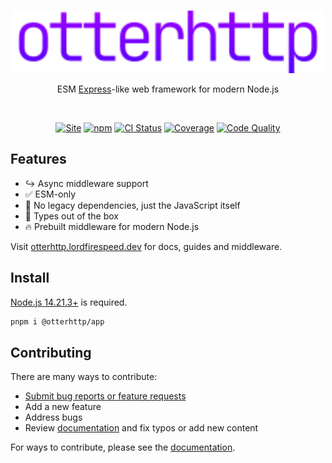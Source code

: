 <br /><br /><br />

<div align="center">
<img width="500px" src=".github/otterhttp.svg" alt="otterhttp" />

ESM [Express](https://expressjs.com/)-like web framework for modern Node.js

<br />

[![Site][site-badge]][site-url] 
[![npm][npm-img]][npm-url]
[![CI Status][gh-actions-img]][github-actions]
[![Coverage][cov-img]][cov-url] 
[![Code Quality][code-quality-img]][code-quality]

</div>


## Features

- :arrow_right_hook: Async middleware support
- :white_check_mark: ESM-only
- :rocket: No legacy dependencies, just the JavaScript itself
- :hammer: Types out of the box
- :fire: Prebuilt middleware for modern Node.js

Visit [otterhttp.lordfirespeed.dev](https://otterhttp.lordfirespeed.dev) for docs, guides and middleware.

## Install

[Node.js 14.21.3+](https://node.green/#ES2022) is required.

```sh
pnpm i @otterhttp/app
```

## Contributing

There are many ways to contribute:

- [Submit bug reports or feature requests](https://github.com/otterjs/otterhttp/issues)
- Add a new feature 
- Address bugs
- Review [documentation](https://otterhttp.lordfirespeed.dev/) and fix typos or add new
  content

For ways to contribute, please see the
[documentation](https://github.com/otterjs/otterhttp/blob/main/CONTRIBUTING.md).

[site-url]: https://otterhttp.lordfirespeed.dev
[npm-url]: https://npmjs.com/package/@otterhttp/app
[github-actions]: https://github.com/otterjs/otterhttp/actions
[gh-actions-img]: https://img.shields.io/github/actions/workflow/status/otterjs/otterhttp/main.yml?branch=main&style=for-the-badge&logo=github&label=&color=blueviolet
[cov-img]: https://img.shields.io/coveralls/github/otterjs/otterhttp?style=for-the-badge&color=blueviolet
[cov-url]: https://coveralls.io/github/otterjs/otterhttp
[code-quality-img]: https://img.shields.io/codefactor/grade/github/otterjs/otterhttp?style=for-the-badge&color=blueviolet
[code-quality]: https://www.codefactor.io/repository/github/otterjs/otterhttp
[npm-img]: https://img.shields.io/npm/dt/@otterhttp/app?style=for-the-badge&color=blueviolet&logo=npm&label=
[site-badge]: https://img.shields.io/badge/website-open-blueviolet?style=for-the-badge
